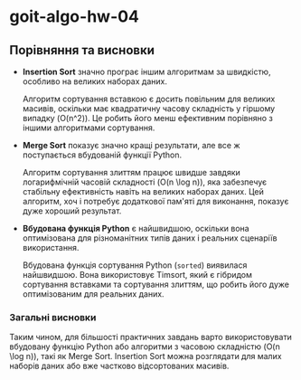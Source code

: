 # goit-algo-hw-04
## Порівняння та висновки

- **Insertion Sort** значно програє іншим алгоритмам за швидкістю, особливо на великих наборах даних.
  
  Алгоритм сортування вставкою є досить повільним для великих масивів, оскільки має квадратичну часову складність у гіршому випадку \(O(n^2)\). Це робить його менш ефективним порівняно з іншими алгоритмами сортування.

- **Merge Sort** показує значно кращі результати, але все ж поступається вбудованій функції Python.
  
  Алгоритм сортування злиттям працює швидше завдяки логарифмічній часовій складності \(O(n \log n)\), яка забезпечує стабільну ефективність навіть на великих наборах даних. Цей алгоритм, хоч і потребує додаткової пам'яті для виконання, показує дуже хороший результат.

- **Вбудована функція Python** є найшвидшою, оскільки вона оптимізована для різноманітних типів даних і реальних сценаріїв використання.
  
  Вбудована функція сортування Python (`sorted`) виявилася найшвидшою. Вона використовує Timsort, який є гібридом сортування вставками та сортування злиттям, що робить його дуже оптимізованим для реальних даних.

### Загальні висновки

Таким чином, для більшості практичних завдань варто використовувати вбудовану функцію Python або алгоритми з часовою складністю \(O(n \log n)\), такі як Merge Sort. Insertion Sort можна розглядати для малих наборів даних або вже частково відсортованих масивів.
